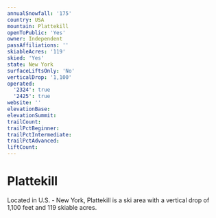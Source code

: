```yaml
---
annualSnowfall: '175'
country: USA
mountain: Plattekill
openToPublic: 'Yes'
owner: Independent
passAffiliations: ''
skiableAcres: '119'
skied: 'Yes'
state: New York
surfaceLiftsOnly: 'No'
verticalDrop: '1,100'
operated:
  '2324': true
  '2425': true
website: ''
elevationBase:
elevationSummit:
trailCount:
trailPctBeginner:
trailPctIntermediate:
trailPctAdvanced:
liftCount:
---
```



# Plattekill

Located in U.S. - New York, Plattekill is a ski area with a vertical drop of 1,100 feet and 119 skiable acres.
